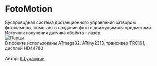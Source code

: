 ﻿# FotoMotion
Буспроводная система дистанционного управления затвором фотокамеры, помогает в создании фото с движущимися предметами. Источник излучения датчика объёкта - лазер.</br>
![Перцы](https://github.com/CrockoMan/FotoMotion/assets/125302139/363753d9-2168-4ea8-96c7-7e81b7720252)</br>
 В проекте использованы ATmega32, ATtiny2313, трансивер TRC101, дисплей HD44780</br>
</br>Автор: [К.Гурашкин](<https://github.com/CrockoMan>)
